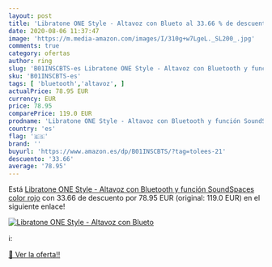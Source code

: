 ```yaml
---
layout: post
title: 'Libratone ONE Style - Altavoz con Blueto al 33.66 % de descuento'
date: 2020-08-06 11:37:47
image: 'https://m.media-amazon.com/images/I/310g+w7LgeL._SL200_.jpg'
comments: true
category: ofertas
author: ring
slug: 'B01INSCBTS-es Libratone ONE Style - Altavoz con Bluetooth y función...'
sku: 'B01INSCBTS-es'
tags: [ 'bluetooth','altavoz', ]
actualPrice: 78.95 EUR
currency: EUR
price: 78.95
comparePrice: 119.0 EUR
prodname: 'Libratone ONE Style - Altavoz con Bluetooth y función SoundSpaces  color rojo'
country: 'es'
flag: '🇪🇸'
brand: ''
buyurl: 'https://www.amazon.es/dp/B01INSCBTS/?tag=tolees-21'
descuento: '33.66'
average: '78.95'
---
```


Está [Libratone ONE Style - Altavoz con Bluetooth y función SoundSpaces  color rojo](https://www.amazon.es/dp/B01INSCBTS/?tag=tolees-21) con 33.66 de descuento por 78.95 EUR (original: 119.0 EUR) en el siguiente enlace!

[![Libratone ONE Style - Altavoz con Blueto](https://m.media-amazon.com/images/I/310g+w7LgeL._SL200_.jpg)](https://www.amazon.es/dp/B01INSCBTS/?tag=tolees-21)

ℹ️:


[🛒 Ver la oferta!!](https://www.amazon.es/dp/B01INSCBTS/?tag=tolees-21)

